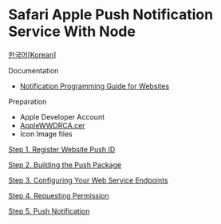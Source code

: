 Safari Apple Push Notification Service With Node
==================
[한국어[Korean]](https://github.com/mtjddnr/SafariAPNSWithNode/wiki/Home-Korean)

Documentation 
* [Notification Programming Guide for Websites](https://developer.apple.com/library/mac/documentation/NetworkingInternet/Conceptual/NotificationProgrammingGuideForWebsites/PushNotifications/PushNotifications.html)

Preparation
* Apple Developer Account
* [AppleWWDRCA.cer](https://developer.apple.com/certificationauthority/AppleWWDRCA.cer)
* Icon Image files
 
[Step 1. Register Website Push ID](https://github.com/mtjddnr/SafariAPNSWithNode/wiki/Step-1.-Register-Website-Push-ID)

[Step 2. Building the Push Package](https://github.com/mtjddnr/SafariAPNSWithNode/wiki/Step-2.-Building-the-Push-Package)

[Step 3. Configuring Your Web Service Endpoints](https://github.com/mtjddnr/SafariAPNSWithNode/wiki/Step-3.-Configuring-Your-Web-Service-Endpoints)

[Step 4. Requesting Permission](https://github.com/mtjddnr/SafariAPNSWithNode/wiki/Step-4.-Requesting-Permission)

[Step 5. Push Notification](https://github.com/mtjddnr/SafariAPNSWithNode/wiki/Step-5.-Push-Notification)


